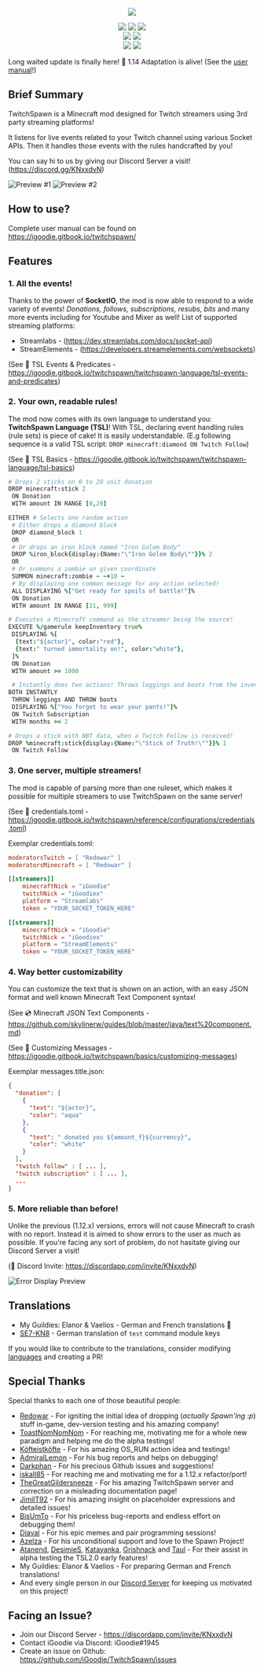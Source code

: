 <p align="center"><img src="https://cdn.discordapp.com/attachments/460909423045509140/460909450354622476/logo.png"></p>

<!-- Badges -->
<p align="center">
  <a href="https://www.twitch.tv/"><img src="https://img.shields.io/badge/api-twitch-b19dd8.svg"></a>
  <a href="https://streamlabs.com"><img src="https://img.shields.io/badge/api-streamlabs-32c3a2.svg"></a>
  <a href="https://streamelements.com"><img src="https://img.shields.io/badge/api-streamelements-f72c00.svg"></a>
  <br/>
  <a href="https://minecraft.curseforge.com/projects/twitchspawn"><img src="http://cf.way2muchnoise.eu/full_273382_downloads.svg"></a>
  <a href="https://minecraft.curseforge.com/projects/twitchspawn"><img src="http://cf.way2muchnoise.eu/versions/273382.svg"></a>
  <br/>
  <a href="https://twitter.com/iGoodiex"><img src="https://img.shields.io/twitter/follow/iGoodiex?style=social"></a>
  <a href="https://www.patreon.com/iGoodie"><img src="https://img.shields.io/endpoint.svg?url=https%3A%2F%2Fshieldsio-patreon.herokuapp.com%2Figoodie"></a>
</p>

Long waited update is finally here! :tada: 1.14 Adaptation is alive! (See the [user manual](https://igoodie.gitbook.io/twitchspawn/)!)

## Brief Summary
TwitchSpawn is a Minecraft mod designed for Twitch streamers using 3rd party streaming platforms!

It listens for live events related to your Twitch channel using various Socket APIs.
Then it handles those events with the rules handcrafted by you!

You can say hi to us by giving our Discord Server a visit! (https://discord.gg/KNxxdvN)

![Preview #1](preview/preview1.png)
![Preview #2](preview/preview2.png)

## How to use?
Complete user manual can be found on https://igoodie.gitbook.io/twitchspawn/

## Features
### 1. All the events!
Thanks to the power of **SocketIO**, the mod is now able to respond to a wide variety of events!
*Donations, follows, subscriptions, resubs, bits* and many more events including for Youtube and Mixer as well!
List of supported streaming platforms:
- Streamlabs - (https://dev.streamlabs.com/docs/socket-api)
- StreamElements - (https://developers.streamelements.com/websockets)

(See 📜 TSL Events & Predicates - https://igoodie.gitbook.io/twitchspawn/twitchspawn-language/tsl-events-and-predicates)

### 2. Your own, readable rules!
The mod now comes with its own language to understand you: **TwitchSpawn Language (TSL)**!
With TSL, declaring event handling rules (rule sets) is piece of cake! It is easily understandable.
(E.g following sequence is a valid TSL script: `DROP minecraft:diamond ON Twitch Follow`)

(See 📜 TSL Basics - https://igoodie.gitbook.io/twitchspawn/twitchspawn-language/tsl-basics)

```coffeescript
# Drops 2 sticks on 0 to 20 unit donation
DROP minecraft:stick 2
 ON Donation
 WITH amount IN RANGE [0,20]

EITHER # Selects one random action
 # Either drops a diamond block
 DROP diamond_block 1
 OR
 # Or drops an iron block named "Iron Golem Body"
 DROP %iron_block{display:{Name:"\"Iron Golem Body\""}}% 2
 OR
 # Or summons a zombie on given coordinate
 SUMMON minecraft:zombie ~ ~+10 ~
 # By displaying one common message for any action selected!
 ALL DISPLAYING %["Get ready for spoils of battle!"]%
 ON Donation
 WITH amount IN RANGE [21, 999]

# Executes a Minecraft command as the streamer being the source!
EXECUTE %/gamerule keepInventory true%
 DISPLAYING %[
  {text:"${actor}", color:"red"},
  {text:" turned immortality on!", color:"white"},
 ]%
 ON Donation
 WITH amount >= 1000

 # Instantly does two actions! Throws leggings and boots from the inventory!
BOTH INSTANTLY
 THROW leggings AND THROW boots
 DISPLAYING %["You forgot to wear your pants!"]%
 ON Twitch Subscription
 WITH months >= 2

# Drops a stick with NBT data, when a Twitch Follow is received!
DROP %minecraft:stick{display:{Name:"\"Stick of Truth!\""}}% 1
 ON Twitch Follow
```

### 3. One server, multiple streamers!
The mod is capable of parsing more than one ruleset,
which makes it possible for multiple streamers to use TwitchSpawn on the same server!

(See 📄 credentials.toml - https://igoodie.gitbook.io/twitchspawn/reference/configurations/credentials.toml)

Exemplar credentials.toml:
```toml
moderatorsTwitch = [ "Redowar" ]
moderatorsMinecraft = [ "Redowar" ]

[[streamers]]
	minecraftNick = "iGoodie"
	twitchNick = "iGoodiex"
	platform = "Streamlabs"
	token = "YOUR_SOCKET_TOKEN_HERE"

[[streamers]]
	minecraftNick = "iGoodie"
	twitchNick = "iGoodiex"
	platform = "StreamElements"
	token = "YOUR_SOCKET_TOKEN_HERE"
```

### 4. Way better customizability
You can customize the text that is shown on an action,
with an easy JSON format and well known Minecraft Text Component syntax!

(See 💿 Minecraft JSON Text Components - https://github.com/skylinerw/guides/blob/master/java/text%20component.md)

(See 📘 Customizing Messages - https://igoodie.gitbook.io/twitchspawn/basics/customizing-messages)

Exemplar messages.title.json:
```json
{
  "donation": [
    {
      "text": "${actor}",
      "color": "aqua"
    },
    {
      "text": " donated you ${amount_f}${currency}",
      "color": "white"
    }
  ],
  "twitch follow" : [ ... ],
  "twitch subscription" : [ ... ],
  ...
}
```
### 5. More reliable than before!
Unlike the previous (1.12.x) versions, errors will not cause Minecraft to crash with no report.
Instead it is aimed to show errors to the user as much as possible.
If you're facing any sort of problem, do not hasitate giving our Discord Server a visit!

(👾 Discord Invite: https://discordapp.com/invite/KNxxdvN)

![Error Display Preview](preview/error_preview.png)

## Translations
* My Guildies: Elanor & Vaelios - German and French translations :tada:
* [SE7-KN8](https://github.com/SE7-KN8) - German translation of `test` command module keys

If you would like to contribute to the translations, consider modifying
[languages](https://github.com/iGoodie/TwitchSpawn/tree/master/src/main/resources/assets/twitchspawn/lang)
and creating a PR!

## Special Thanks
Special thanks to each one of those beautiful people:
* [Redowar](https://www.twitch.tv/redowar) - For igniting the initial idea of dropping (*actually Spawn'ing :p*) stuff in-game, dev-version testing and his amazing company!
* [ToastNomNomNom](https://www.twitch.tv/toastnomnomnom) - For reaching me, motivating me for a whole new paradigm and helping me do the alpha testings!
* [Köfteistköfte](https://www.youtube.com/user/kofteistkofte) - For his amazing OS_RUN action idea and testings!
* [AdmiralLemon](https://www.twitch.tv/theadmirallemon) - For his bug reports and helps on debugging!
* [Darkphan](https://www.twitch.tv/darkphan) - For his precious Github issues and suggestions!
* [iskall85](https://www.twitch.tv/iskall85) - For reaching me and motivating me for a 1.12.x refactor/port!
* [TheGreatGildersneeze](https://www.twitch.tv/thegreatgildersneeze) - For his amazing TwitchSpawn server and correction on a misleading documentation page!
* [JimilT92](https://github.com/JimiIT92) - For his amazing insight on placeholder expressions and detailed issues!
* [BisUmTo](https://www.twitch.tv/bisumto) - For his priceless bug-reports and endless effort on debugging them!
* [Diaval](https://github.com/thediaval) - For his epic memes and pair programming sessions!
* [Azelza](https://www.twitch.tv/azelzagaming) - For his unconditional support and love to the Spawn Project!
* [Atanend](https://www.twitch.tv/atanend), [DesimieS](https://www.twitch.tv/desimies), [Katayanka](https://www.twitch.tv/kata1925), [Grishnack](https://www.twitch.tv/grishnackx) and [Taul](https://www.twitch.tv/taulnyb) - For their assist in alpha testing the TSL2.0 early features!
* My Guildies: Elanor & Vaelios - For preparing German and French translations!
* And every single person in our [Discord Server](https://discord.gg/KNxxdvN) for keeping us motivated on this project!

## Facing an Issue?
- Join our Discord Server - https://discordapp.com/invite/KNxxdvN
- Contact iGoodie via Discord: iGoodie#1945
- Create an issue on Github: https://github.com/iGoodie/TwitchSpawn/issues
